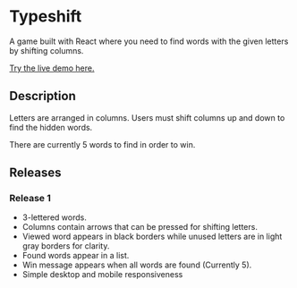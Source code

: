 # Typeshift

A game built with React where you need to find words with the given letters by shifting columns.

[Try the live demo here.](https://typeshift.hectorsuazo.com/)

## Description

Letters are arranged in columns. Users must shift columns up and down to find the hidden words.

There are currently 5 words to find in order to win.

## Releases

### Release 1

- 3-lettered words.
- Columns contain arrows that can be pressed for shifting letters.
- Viewed word appears in black borders while unused letters are in light gray borders for clarity.
- Found words appear in a list.
- Win message appears when all words are found (Currently 5).
- Simple desktop and mobile responsiveness
